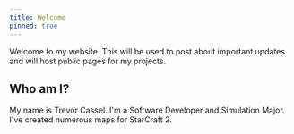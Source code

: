 ```yaml
---
title: Welcome
pinned: true
---
```

Welcome to my website. This will be used to post about important updates and will host public pages for my projects.

## Who am I?

My name is Trevor Cassel. I'm a Software Developer and Simulation Major. I've created numerous maps for StarCraft 2.

